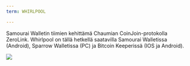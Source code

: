 ```yaml
---
term: WHIRLPOOL

---
```

Samourai Walletin tiimien kehittämä Chaumian CoinJoin-protokolla ZeroLink. Whirlpool on tällä hetkellä saatavilla Samourai Walletissa (Android), Sparrow Walletissa (PC) ja Bitcoin Keeperissä (IOS ja Android).

![](../../dictionnaire/assets/44.webp)